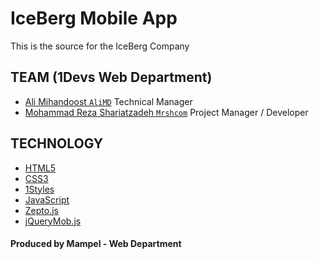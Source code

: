 # IceBerg Mobile App
This is the source for the IceBerg Company

## TEAM (1Devs Web Department)
* [Ali Mihandoost `AliMD`](https://github.com/AliMD) Technical Manager
* [Mohammad Reza Shariatzadeh `Mrshcom`](https://github.com/Mrshcom) Project Manager / Developer

## TECHNOLOGY
* [HTML5](http://ali.md/wiki/html5)
* [CSS3](http://ali.md/css3ref)
* [1Styles](http://ali.md/1styles)
* [JavaScript](http://ali.md/wiki/javascript)
* [Zepto.js](http://ali.md/zepto.js)
* [jQueryMob.js](http://ali.md/jquerymob.js)

#### Produced by Mampel - Web Department  
